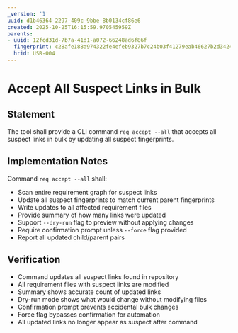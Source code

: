 ```yaml
---
_version: '1'
uuid: d1b46364-2297-409c-9bbe-8b0134cf86e6
created: 2025-10-25T16:15:59.970545959Z
parents:
- uuid: 12fcd31d-7b7a-41d1-a072-66248ad6f86f
  fingerprint: c28afe188a974322fe4efeb9327b7c24b03f41279eab46627b2d342466eb73fe
  hrid: USR-004
---
```

# Accept All Suspect Links in Bulk

## Statement

The tool shall provide a CLI command `req accept --all` that accepts all suspect links in bulk by updating all suspect fingerprints.

## Implementation Notes

Command `req accept --all` shall:
- Scan entire requirement graph for suspect links
- Update all suspect fingerprints to match current parent fingerprints
- Write updates to all affected requirement files
- Provide summary of how many links were updated
- Support `--dry-run` flag to preview without applying changes
- Require confirmation prompt unless `--force` flag provided
- Report all updated child/parent pairs

## Verification

- Command updates all suspect links found in repository
- All requirement files with suspect links are modified
- Summary shows accurate count of updated links
- Dry-run mode shows what would change without modifying files
- Confirmation prompt prevents accidental bulk changes
- Force flag bypasses confirmation for automation
- All updated links no longer appear as suspect after command
